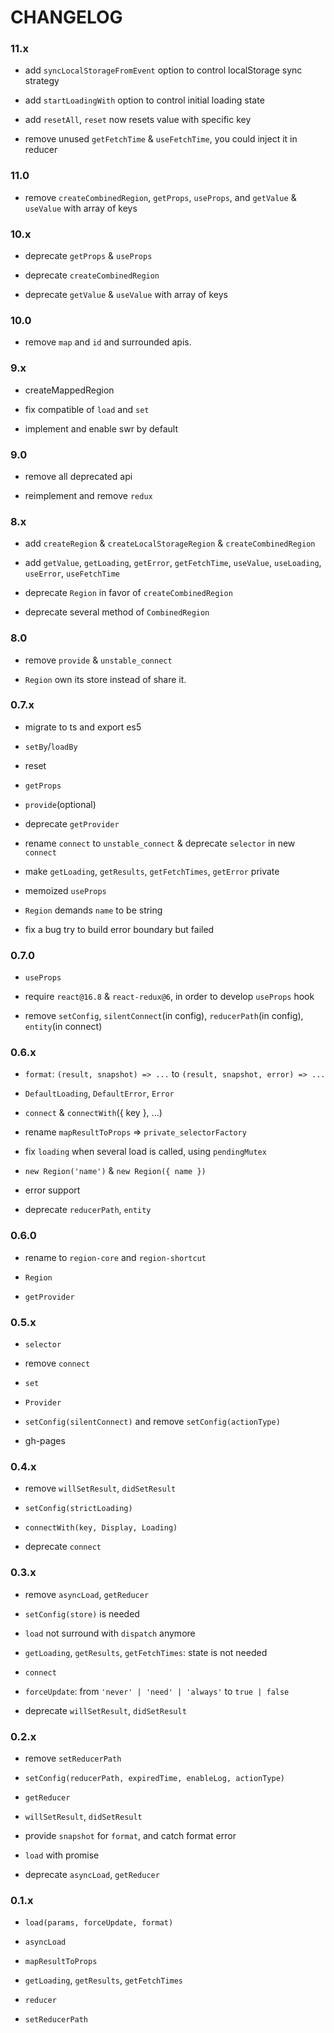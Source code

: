 # CHANGELOG

### 11.x

- add `syncLocalStorageFromEvent` option to control localStorage sync strategy

- add `startLoadingWith` option to control initial loading state

- add `resetAll`, `reset` now resets value with specific key

- remove unused `getFetchTime` & `useFetchTime`, you could inject it in reducer

### 11.0

- remove `createCombinedRegion`, `getProps`, `useProps`, and `getValue` & `useValue` with array of keys

### 10.x

- deprecate `getProps` & `useProps`

- deprecate `createCombinedRegion`

- deprecate `getValue` & `useValue` with array of keys

### 10.0

- remove `map` and `id` and surrounded apis.

### 9.x

- createMappedRegion

- fix compatible of `load` and `set`

- implement and enable swr by default

### 9.0

- remove all deprecated api

- reimplement and remove `redux`

### 8.x

- add `createRegion` & `createLocalStorageRegion` & `createCombinedRegion`

- add `getValue`, `getLoading`, `getError`, `getFetchTime`, `useValue`, `useLoading`, `useError`, `useFetchTime`

- deprecate `Region` in favor of `createCombinedRegion`

- deprecate several method of `CombinedRegion`

### 8.0

- remove `provide` & `unstable_connect`

- `Region` own its store instead of share it.

### 0.7.x

- migrate to ts and export es5

- `setBy`/`loadBy`

- reset

- `getProps`

- `provide`(optional)

- deprecate `getProvider`

- rename `connect` to `unstable_connect` & deprecate `selector` in new `connect`

- make `getLoading`, `getResults`, `getFetchTimes`, `getError` private

- memoized `useProps`

- `Region` demands `name` to be string

- fix a bug try to build error boundary but failed

### 0.7.0

- `useProps`

- require `react@16.8` & `react-redux@6`, in order to develop `useProps` hook

- remove `setConfig`, `silentConnect`(in config), `reducerPath`(in config), `entity`(in connect)

### 0.6.x

- `format`: `(result, snapshot) => ...` to `(result, snapshot, error) => ...`

- `DefaultLoading`, `DefaultError`, `Error`

- `connect` & `connectWith`({ key }, ...)

- rename `mapResultToProps` => `private_selectorFactory`

- fix `loading` when several load is called, using `pendingMutex`

- `new Region('name')` & `new Region({ name })`

- error support

- deprecate `reducerPath`, `entity`

### 0.6.0

- rename to `region-core` and `region-shortcut`

- `Region`

- `getProvider`

### 0.5.x

- `selector`

- remove `connect`

- `set`

- `Provider`

- `setConfig(silentConnect)` and remove `setConfig(actionType)`

- gh-pages

### 0.4.x

- remove `willSetResult`, `didSetResult`

- `setConfig(strictLoading)`

- `connectWith(key, Display, Loading)`

- deprecate `connect`

### 0.3.x

- remove `asyncLoad`, `getReducer`

- `setConfig(store)` is needed

- `load` not surround with `dispatch` anymore

- `getLoading`, `getResults`, `getFetchTimes`: state is not needed

- `connect`

- `forceUpdate`: from `'never' | 'need' | 'always'` to `true | false`

- deprecate `willSetResult`, `didSetResult`

### 0.2.x

- remove `setReducerPath`

- `setConfig(reducerPath, expiredTime, enableLog, actionType)`

- `getReducer`

- `willSetResult`, `didSetResult`

- provide `snapshot` for `format`, and catch format error

- `load` with promise

- deprecate `asyncLoad`, `getReducer`

### 0.1.x

- `load(params, forceUpdate, format)`

- `asyncLoad`

- `mapResultToProps`

- `getLoading`, `getResults`, `getFetchTimes`

- `reducer`

- `setReducerPath`
